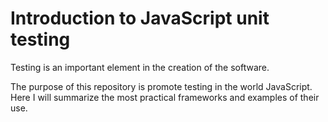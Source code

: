 Introduction to JavaScript unit testing
============

Testing is an important element in the creation of the software.

The purpose of this repository is promote testing in the world JavaScript. Here I will summarize the most practical frameworks and examples of their use.
